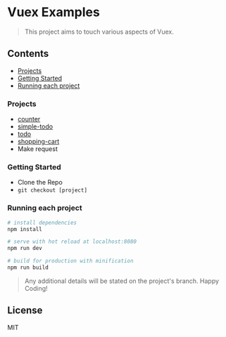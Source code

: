 # Vuex Examples

> This project aims to touch various aspects of Vuex.

## Contents
- [Projects](#projects)
- [Getting Started](#getting-started)
- [Running each project](#running-each-project)

### Projects
- [counter](https://github.com/ooade/learn-vuex/tree/counter)
- [simple-todo](https://github.com/ooade/learn-vuex/tree/simple-todo)
- [todo](https://github.com/ooade/learn-vuex/tree/todo)
- [shopping-cart](https://github.com/ooade/learn-vuex/tree/shopping-cart)
- Make request

### Getting Started
- Clone the Repo
- `git checkout [project]`

### Running each project
``` bash
# install dependencies
npm install

# serve with hot reload at localhost:8080
npm run dev

# build for production with minification
npm run build
```
> Any additional details will be stated on the project's branch. 
> Happy Coding!

## License
MIT
